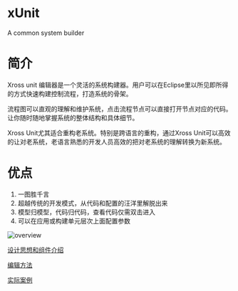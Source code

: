 xUnit
=====

A common system builder

# 简介
Xross unit 编辑器是一个灵活的系统构建器。用户可以在Eclipse里以所见即所得的方式快速构建控制流程，打造系统的骨架。

流程图可以直观的理解和维护系统，点击流程节点可以直接打开节点对应的代码。让你随时随地掌握系统的整体结构和具体细节。

Xross Unit尤其适合重构老系统。特别是跨语言的重构，通过Xross Unit可以高效的让对老系统，老语言熟悉的开发人员高效的把对老系统的理解转换为新系统。

# 优点
1. 一图胜千言
1. 超越传统的开发模式，从代码和配置的汪洋里解脱出来
1. 模型归模型，代码归代码，查看代码仅需双击进入
1. 可以在应用或构建单元层次上面配置参数

![overview](https://github.com/hejiehui/xUnit/blob/master/doc/overview.png) 

[设计思想和组件介绍](https://github.com/hejiehui/xUnit/wiki/Design-Introduction)

[编辑方法](https://github.com/hejiehui/xUnit/wiki/Editor-Usage)

[实际案例](https://github.com/hejiehui/xUnit/wiki/Application-and-Feedback)
